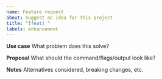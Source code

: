```yaml
---
name: Feature request
about: Suggest an idea for this project
title: "[feat] "
labels: enhancement
---
```


**Use case**
What problem does this solve?

**Proposal**
What should the command/flags/output look like?

**Notes**
Alternatives considered, breaking changes, etc.

